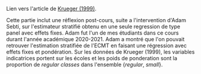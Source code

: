 Lien vers l'article de [Krueger (1999)](http://piketty.pse.ens.fr/files/Krueger1999.pdf).

Cette partie inclut une réflexion post-cours, suite a l'intervention d'Adam Sebti, sur l'estimateur stratifié obtenu en une seule regression de type panel avec effets fixes. Adam fut l'un de mes étudiants dans ce cours durant l'année académique 2020-2021. Adam a montré que l'on pouvait retrouver l'estimation stratifiée de l'ECMT en faisant une régression avec effets fixes et pondération. Sur les données de Krueger (1999), les variables indicatrices portent sur les écoles et les poids de ponderation sont la proportion de *regular classes* dans l'ensemble {*regular*, *small*}.
